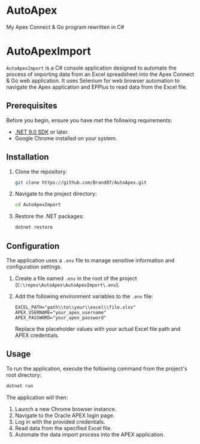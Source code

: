 # AutoApex
My Apex Connect &amp; Go program rewritten in C#

# AutoApexImport

`AutoApexImport` is a C# console application designed to automate the process of importing data from an Excel spreadsheet into the Apex Connect & Go web application. It uses Selenium for web browser automation to navigate the Apex application and EPPlus to read data from the Excel file.

## Prerequisites

Before you begin, ensure you have met the following requirements:
*   [.NET 9.0 SDK](https://dotnet.microsoft.com/download/dotnet/9.0) or later.
*   Google Chrome installed on your system.

## Installation

1.  Clone the repository:
    ```bash
    git clone https://github.com/Brand07/AutoApex.git
    ```
2.  Navigate to the project directory:
    ```bash
    cd AutoApexImport
    ```
3.  Restore the .NET packages:
    ```bash
    dotnet restore
    ```

## Configuration

The application uses a `.env` file to manage sensitive information and configuration settings.

1.  Create a file named `.env` in the root of the project (`C:\repos\AutoApex\AutoApexImport\.env`).
2.  Add the following environment variables to the `.env` file:

    ```
    EXCEL_PATH="path\\to\\your\\excel\\file.xlsx"
    APEX_USERNAME="your_apex_username"
    APEX_PASSWORD="your_apex_password"
    ```

    Replace the placeholder values with your actual Excel file path and APEX credentials.

## Usage

To run the application, execute the following command from the project's root directory:

```bash
dotnet run
```

The application will then:
1.  Launch a new Chrome browser instance.
2.  Navigate to the Oracle APEX login page.
3.  Log in with the provided credentials.
4.  Read data from the specified Excel file.
5.  Automate the data import process into the APEX application.
